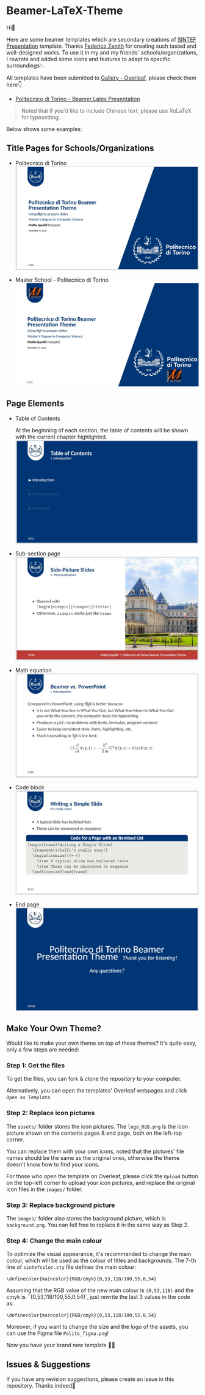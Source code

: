 # Beamer-LaTeX-Theme

Hi👋

Here are some beamer templates which are secondary creations of [SINTEF Presentation](https://www.overleaf.com/latex/templates/sintef-presentation/jhbhdffczpnx) template. Thanks [Federico Zenith](federico.zenith@sintef.no) for creating such tasted and well-designed works. To use it in my and my friends' schools/organizations, I rewrote and added some icons and features to adapt to specific surroundings✨.

All templates have been submitted to [Gallery - Overleaf](https://cs.overleaf.com/gallery), please check them here👇

- [Politecnico di Torino - Beamer Latex Presentation](https://www.overleaf.com/latex/templates/politecnico-di-torino-presentation/cnypkdbdyqky)

> Noted that if you'd like to include Chinese text, please use XeLaTeX for typesetting.

Below shows some examples:

## Title Pages for Schools/Organizations
- Politecnico di Torino 
![Politecnico di Torino](https://github.com/MattiaIppoliti/Beamer-Latex-Theme/blob/main/img/screen_main.jpg)

- Master School - Politecnico di Torino
![Master Politecnico di Torino](https://github.com/MattiaIppoliti/Beamer-Latex-Theme/blob/main/img/screen_master.jpg)

## Page Elements

- Table of Contents

  At the beginning of each section, the table of contents will be shown with the current chapter highlighted.
![toc](https://github.com/MattiaIppoliti/Beamer-Latex-Theme/blob/main/img/screen_index.jpg)
- Sub-section page
![ssec](https://github.com/MattiaIppoliti/Beamer-Latex-Theme/blob/main/img/screen_two_sides.jpg)
- Math equation
![math](https://github.com/MattiaIppoliti/Beamer-Latex-Theme/blob/main/img/screen_math.jpg)
- Code block
![code](https://github.com/MattiaIppoliti/Beamer-Latex-Theme/blob/main/img/screen_code.jpg)
- End page
![end](https://github.com/MattiaIppoliti/Beamer-Latex-Theme/blob/main/img/screen_last.jpg)

## Make Your Own Theme?

Would like to make your own theme on top of these themes? It's quite easy, only a few steps are needed:

### Step 1: Get the files

To get the files, you can fork & clone the repository to your computer.

Alternatively, you can open the templates' Overleaf webpages and click `Open as Template`.

### Step 2: Replace icon pictures

The `assets/` folder stores the icon pictures.  The `logo_RGB.png` is the icon picture shown on the contents pages & end page, both on the left-top corner.

You can replace them with your own icons, noted that the pictures' file names should be the same as the original ones, otherwise the theme doesn't know how to find your icons.

For those who open the template on Overleaf, please click the `Upload` button on the top-left corner to upload your icon pictures, and replace the original icon files in the `images/` folder.

### Step 3: Replace background picture

The `images/` folder also stores the background picture, which is `background.png`. You can fell free to replace it in the same way as Step 2.

### Step 4: Change the main colour

To optimize the visual appearance, it's recommended to change the main colour, which will be used as the colour of titles and backgrounds. The 7-th line of `sintefcolor.sty` file defines the main colour:
```
\definecolor{maincolor}{RGB/cmyk}{0,53,118/100,55,0,54}
```
Assuming that the RGB value of the new main colour is `(0,53,118)` and the cmyk is ``(0,53,118/100,55,0,54)`, just rewrite the last 3 values in the code as:
```
\definecolor{maincolor}{RGB/cmyk}{0,53,118/100,55,0,54}
```
Moreover, if you want to change the size and the logo of the assets, you can use the Figma file `Polito_figma.png`!

Now you have your brand new template 👏🎉

## Issues & Suggestions

If you have any revision suggestions, please create an issue in this repository. Thanks indeed🤝
